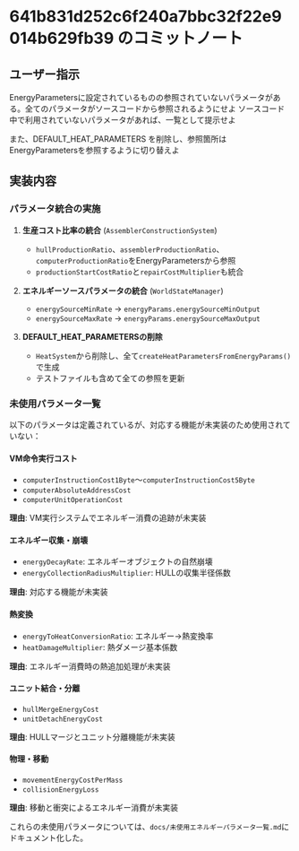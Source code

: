 # 641b831d252c6f240a7bbc32f22e9014b629fb39 のコミットノート

## ユーザー指示

EnergyParametersに設定されているものの参照されていないパラメータがある。全てのパラメータがソースコードから参照されるようにせよ
ソースコード中で利用されていないパラメータがあれば、一覧として提示せよ

また、DEFAULT_HEAT_PARAMETERS を削除し、参照箇所はEnergyParametersを参照するように切り替えよ

## 実装内容

### パラメータ統合の実施

1. **生産コスト比率の統合** (`AssemblerConstructionSystem`)
   - `hullProductionRatio`、`assemblerProductionRatio`、`computerProductionRatio`をEnergyParametersから参照
   - `productionStartCostRatio`と`repairCostMultiplier`も統合

2. **エネルギーソースパラメータの統合** (`WorldStateManager`)
   - `energySourceMinRate` → `energyParams.energySourceMinOutput`
   - `energySourceMaxRate` → `energyParams.energySourceMaxOutput`

3. **DEFAULT_HEAT_PARAMETERSの削除**
   - `HeatSystem`から削除し、全て`createHeatParametersFromEnergyParams()`で生成
   - テストファイルも含めて全ての参照を更新

### 未使用パラメータ一覧

以下のパラメータは定義されているが、対応する機能が未実装のため使用されていない：

#### VM命令実行コスト
- `computerInstructionCost1Byte`〜`computerInstructionCost5Byte`
- `computerAbsoluteAddressCost`
- `computerUnitOperationCost`

**理由**: VM実行システムでエネルギー消費の追跡が未実装

#### エネルギー収集・崩壊
- `energyDecayRate`: エネルギーオブジェクトの自然崩壊
- `energyCollectionRadiusMultiplier`: HULLの収集半径係数

**理由**: 対応する機能が未実装

#### 熱変換
- `energyToHeatConversionRatio`: エネルギー→熱変換率
- `heatDamageMultiplier`: 熱ダメージ基本係数

**理由**: エネルギー消費時の熱追加処理が未実装

#### ユニット結合・分離
- `hullMergeEnergyCost`
- `unitDetachEnergyCost`

**理由**: HULLマージとユニット分離機能が未実装

#### 物理・移動
- `movementEnergyCostPerMass`
- `collisionEnergyLoss`

**理由**: 移動と衝突によるエネルギー消費が未実装

これらの未使用パラメータについては、`docs/未使用エネルギーパラメータ一覧.md`にドキュメント化した。